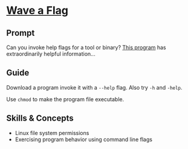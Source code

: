 # [Wave a Flag](https://play.picoctf.org/practice/challenge/170)

## Prompt

Can you invoke help flags for a tool or binary? [This program](warm) has
extraordinarily helpful information...

## Guide

Download a program invoke it with a `--help` flag. Also try `-h` and `-help`.

Use `chmod` to make the program file executable.

## Skills & Concepts
- Linux file system permissions
- Exercising program behavior using command line flags